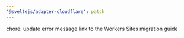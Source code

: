 ```yaml
---
'@sveltejs/adapter-cloudflare': patch
---
```


chore: update error message link to the Workers Sites migration guide
